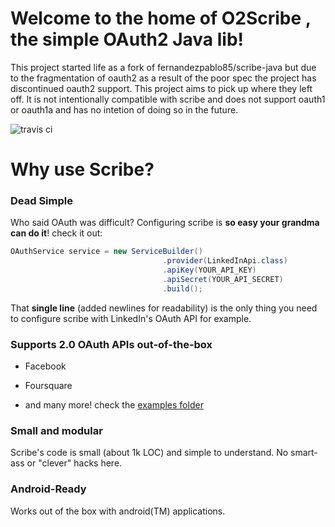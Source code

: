 # Welcome to the home of O2Scribe , the simple OAuth2 Java lib!

This project started life as a fork of fernandezpablo85/scribe-java but due to the fragmentation of oauth2 as a result of the poor spec
the project has discontinued oauth2 support. This project aims to pick up where they left off. It is not intentionally compatible with scribe
and does not support oauth1 or oauth1a and has no intetion of doing so in the future.


![travis ci](https://secure.travis-ci.org/fernandezpablo85/scribe-java.png?branch=master)

# Why use Scribe?

### Dead Simple

Who said OAuth was difficult? Configuring scribe is __so easy your grandma can do it__! check it out:

```java
OAuthService service = new ServiceBuilder()
                                  .provider(LinkedInApi.class)
                                  .apiKey(YOUR_API_KEY)
                                  .apiSecret(YOUR_API_SECRET)
                                  .build();
```

That **single line** (added newlines for readability) is the only thing you need to configure scribe with LinkedIn's OAuth API for example.

### Supports 2.0 OAuth APIs out-of-the-box

* Facebook

* Foursquare

* and many more! check the [examples folder](http://github.com/set321go/scribe-java/tree/master/src/test/java/org/scribe/examples)

### Small and modular

Scribe's code is small (about 1k LOC) and simple to understand. No smart-ass or "clever" hacks here.

### Android-Ready

Works out of the box with android(TM) applications.

